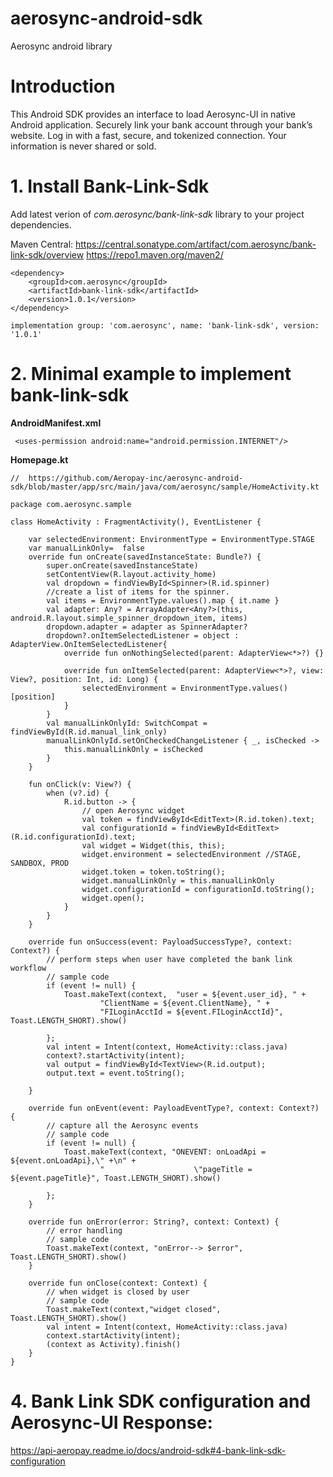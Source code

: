 # aerosync-android-sdk
Aerosync android library

# Introduction
This Android SDK provides an interface to load Aerosync-UI in native Android application. Securely link your bank account through your bank’s website. Log in with a fast, secure, and tokenized connection. Your information is never shared or sold.

# 1. Install Bank-Link-Sdk

Add latest verion of _com.aerosync/bank-link-sdk_ library to your project dependencies.

Maven Central: 
https://central.sonatype.com/artifact/com.aerosync/bank-link-sdk/overview
https://repo1.maven.org/maven2/

```
<dependency>
    <groupId>com.aerosync</groupId>
    <artifactId>bank-link-sdk</artifactId>
    <version>1.0.1</version>
</dependency>
```

```
implementation group: 'com.aerosync', name: 'bank-link-sdk', version: '1.0.1'
```

# 2. Minimal example to implement bank-link-sdk

**AndroidManifest.xml**
```
 <uses-permission android:name="android.permission.INTERNET"/>
```

**Homepage.kt**

```
//  https://github.com/Aeropay-inc/aerosync-android-sdk/blob/master/app/src/main/java/com/aerosync/sample/HomeActivity.kt

package com.aerosync.sample

class HomeActivity : FragmentActivity(), EventListener {

    var selectedEnvironment: EnvironmentType = EnvironmentType.STAGE
    var manualLinkOnly=  false
    override fun onCreate(savedInstanceState: Bundle?) {
        super.onCreate(savedInstanceState)
        setContentView(R.layout.activity_home)
        val dropdown = findViewById<Spinner>(R.id.spinner)
        //create a list of items for the spinner.
        val items = EnvironmentType.values().map { it.name }
        val adapter: Any? = ArrayAdapter<Any?>(this, android.R.layout.simple_spinner_dropdown_item, items)
        dropdown.adapter = adapter as SpinnerAdapter?
        dropdown?.onItemSelectedListener = object : AdapterView.OnItemSelectedListener{
            override fun onNothingSelected(parent: AdapterView<*>?) {}

            override fun onItemSelected(parent: AdapterView<*>?, view: View?, position: Int, id: Long) {
                selectedEnvironment = EnvironmentType.values()[position]
            }
        }
        val manualLinkOnlyId: SwitchCompat = findViewById(R.id.manual_link_only)
        manualLinkOnlyId.setOnCheckedChangeListener { _, isChecked ->
            this.manualLinkOnly = isChecked
        }
    }

    fun onClick(v: View?) {
        when (v?.id) {
            R.id.button -> {
                // open Aerosync widget
                val token = findViewById<EditText>(R.id.token).text;
                val configurationId = findViewById<EditText>(R.id.configurationId).text;
                val widget = Widget(this, this);
                widget.environment = selectedEnvironment //STAGE, SANDBOX, PROD
                widget.token = token.toString();
                widget.manualLinkOnly = this.manualLinkOnly
                widget.configurationId = configurationId.toString();
                widget.open();
            }
        }
    }

    override fun onSuccess(event: PayloadSuccessType?, context: Context?) {
        // perform steps when user have completed the bank link workflow
        // sample code
        if (event != null) {
            Toast.makeText(context,  "user = ${event.user_id}, " +
                    "ClientName = ${event.ClientName}, " +
                    "FILoginAcctId = ${event.FILoginAcctId}", Toast.LENGTH_SHORT).show()

        };
        val intent = Intent(context, HomeActivity::class.java)
        context?.startActivity(intent);
        val output = findViewById<TextView>(R.id.output);
        output.text = event.toString();

    }

    override fun onEvent(event: PayloadEventType?, context: Context?) {
        // capture all the Aerosync events
        // sample code
        if (event != null) {
            Toast.makeText(context, "ONEVENT: onLoadApi = ${event.onLoadApi},\" +\n" +
                    "                    \"pageTitle = ${event.pageTitle}", Toast.LENGTH_SHORT).show()

        };
    }

    override fun onError(error: String?, context: Context) {
        // error handling
        // sample code
        Toast.makeText(context, "onError--> $error", Toast.LENGTH_SHORT).show()
    }

    override fun onClose(context: Context) {
        // when widget is closed by user
        // sample code
        Toast.makeText(context,"widget closed", Toast.LENGTH_SHORT).show()
        val intent = Intent(context, HomeActivity::class.java)
        context.startActivity(intent);
        (context as Activity).finish()
    }
}

```

# 4. Bank Link SDK configuration and Aerosync-UI Response:

https://api-aeropay.readme.io/docs/android-sdk#4-bank-link-sdk-configuration





